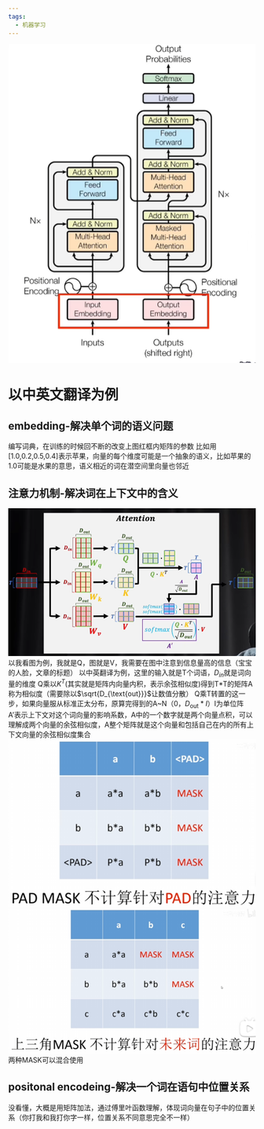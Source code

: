 ```yaml
---
tags:
  - 机器学习
---
```

![../../../pic/Pasted image 20250224040659.png](../../../pic/Pasted%20image%2020250224040659.png)
# 以中英文翻译为例
## embedding-解决单个词的语义问题
编写词典，在训练的时候回不断的改变上图红框内矩阵的参数
比如用\[1.0,0.2,0.5,0.4\]表示苹果，向量的每个维度可能是一个抽象的语义，比如苹果的1.0可能是水果的意思，语义相近的词在潜空间里向量也邻近
## 注意力机制-解决词在上下文中的含义
![../../../pic/Pasted image 20250224041122.png](../../../pic/Pasted%20image%2020250224041122.png)
以我看图为例，我就是Q，图就是V，我需要在图中注意到信息量高的信息（宝宝的人脸，文章的标题）
以中英翻译为例，这里的输入就是T个词语，$D_{in}$就是词向量的维度
Q乘以$K^{T}$(其实就是矩阵内向量内积，表示余弦相似度)得到T\*T的矩阵A称为相似度（需要除以$\sqrt{D_{\text{out}}}$让数值分散）
Q乘T转置的这一步，如果向量服从标准正太分布，原算完得到的A~N（0，$D_{\text{out}} * I$）I为单位阵
A’表示上下文对这个词向量的影响系数，A中的一个数字就是两个向量点积，可以理解成两个向量的余弦相似度，A整个矩阵就是这个向量和包括自己在内的所有上下文向量的余弦相似度集合
![](../../../pic/Pasted%20image%2020250827201450.png)
![](../../../pic/Pasted%20image%2020250827201502.png)
两种MASK可以混合使用
## positonal encodeing-解决一个词在语句中位置关系
没看懂，大概是用矩阵加法，通过傅里叶函数理解，体现词向量在句子中的位置关系（你打我和我打你字一样，位置关系不同意思完全不一样）